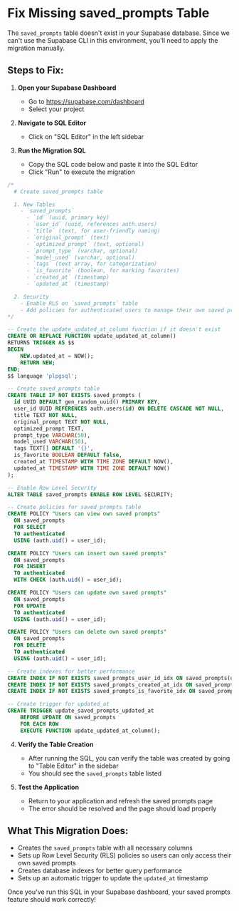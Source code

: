 # Fix Missing saved_prompts Table

The `saved_prompts` table doesn't exist in your Supabase database. Since we can't use the Supabase CLI in this environment, you'll need to apply the migration manually.

## Steps to Fix:

1. **Open your Supabase Dashboard**
   - Go to https://supabase.com/dashboard
   - Select your project

2. **Navigate to SQL Editor**
   - Click on "SQL Editor" in the left sidebar

3. **Run the Migration SQL**
   - Copy the SQL code below and paste it into the SQL Editor
   - Click "Run" to execute the migration

```sql
/*
  # Create saved_prompts table

  1. New Tables
    - `saved_prompts`
      - `id` (uuid, primary key)
      - `user_id` (uuid, references auth.users)
      - `title` (text, for user-friendly naming)
      - `original_prompt` (text)
      - `optimized_prompt` (text, optional)
      - `prompt_type` (varchar, optional)
      - `model_used` (varchar, optional)
      - `tags` (text array, for categorization)
      - `is_favorite` (boolean, for marking favorites)
      - `created_at` (timestamp)
      - `updated_at` (timestamp)

  2. Security
    - Enable RLS on `saved_prompts` table
    - Add policies for authenticated users to manage their own saved prompts
*/

-- Create the update_updated_at_column function if it doesn't exist
CREATE OR REPLACE FUNCTION update_updated_at_column()
RETURNS TRIGGER AS $$
BEGIN
    NEW.updated_at = NOW();
    RETURN NEW;
END;
$$ language 'plpgsql';

-- Create saved_prompts table
CREATE TABLE IF NOT EXISTS saved_prompts (
  id UUID DEFAULT gen_random_uuid() PRIMARY KEY,
  user_id UUID REFERENCES auth.users(id) ON DELETE CASCADE NOT NULL,
  title TEXT NOT NULL,
  original_prompt TEXT NOT NULL,
  optimized_prompt TEXT,
  prompt_type VARCHAR(50),
  model_used VARCHAR(50),
  tags TEXT[] DEFAULT '{}',
  is_favorite BOOLEAN DEFAULT false,
  created_at TIMESTAMP WITH TIME ZONE DEFAULT NOW(),
  updated_at TIMESTAMP WITH TIME ZONE DEFAULT NOW()
);

-- Enable Row Level Security
ALTER TABLE saved_prompts ENABLE ROW LEVEL SECURITY;

-- Create policies for saved_prompts table
CREATE POLICY "Users can view own saved prompts"
  ON saved_prompts
  FOR SELECT
  TO authenticated
  USING (auth.uid() = user_id);

CREATE POLICY "Users can insert own saved prompts"
  ON saved_prompts
  FOR INSERT
  TO authenticated
  WITH CHECK (auth.uid() = user_id);

CREATE POLICY "Users can update own saved prompts"
  ON saved_prompts
  FOR UPDATE
  TO authenticated
  USING (auth.uid() = user_id);

CREATE POLICY "Users can delete own saved prompts"
  ON saved_prompts
  FOR DELETE
  TO authenticated
  USING (auth.uid() = user_id);

-- Create indexes for better performance
CREATE INDEX IF NOT EXISTS saved_prompts_user_id_idx ON saved_prompts(user_id);
CREATE INDEX IF NOT EXISTS saved_prompts_created_at_idx ON saved_prompts(created_at DESC);
CREATE INDEX IF NOT EXISTS saved_prompts_is_favorite_idx ON saved_prompts(is_favorite);

-- Create trigger for updated_at
CREATE TRIGGER update_saved_prompts_updated_at
    BEFORE UPDATE ON saved_prompts
    FOR EACH ROW
    EXECUTE FUNCTION update_updated_at_column();
```

4. **Verify the Table Creation**
   - After running the SQL, you can verify the table was created by going to "Table Editor" in the sidebar
   - You should see the `saved_prompts` table listed

5. **Test the Application**
   - Return to your application and refresh the saved prompts page
   - The error should be resolved and the page should load properly

## What This Migration Does:

- Creates the `saved_prompts` table with all necessary columns
- Sets up Row Level Security (RLS) policies so users can only access their own saved prompts
- Creates database indexes for better query performance
- Sets up an automatic trigger to update the `updated_at` timestamp

Once you've run this SQL in your Supabase dashboard, your saved prompts feature should work correctly!